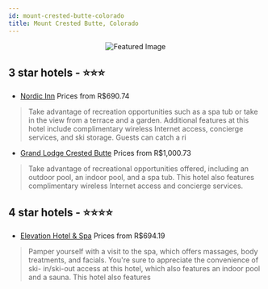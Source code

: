```yaml
---
id: mount-crested-butte-colorado
title: Mount Crested Butte, Colorado
---
```


<center><img src="https://i.travelapi.com/hotels/6000000/5880000/5871400/5871315/a5dab316_z.jpg" alt="Featured Image" /></center>


##  3 star hotels - ⭐️⭐️⭐️

-    [Nordic Inn](https://us.hurb.com/br/hotels/mount-crested-butte/nordic-inn-JNP-JP197738?cmp=18055) Prices from R$690.74
   > Take advantage of recreation opportunities such as a spa tub or take in the view from a terrace and a garden. Additional features at this hotel include complimentary wireless Internet access, concierge services, and ski storage. Guests can catch a ri
-    [Grand Lodge Crested Butte](https://us.hurb.com/br/hotels/mount-crested-butte/grand-lodge-crested-butte-JNP-JP147729?cmp=18055) Prices from R$1,000.73
   > Take advantage of recreational opportunities offered, including an outdoor pool, an indoor pool, and a spa tub. This hotel also features complimentary wireless Internet access and concierge services.

##  4 star hotels - ⭐️⭐️⭐️⭐️

-    [Elevation Hotel & Spa](https://us.hurb.com/br/hotels/mount-crested-butte/elevation-hotel-spa-JNP-JP971852?cmp=18055) Prices from R$694.19
   > Pamper yourself with a visit to the spa, which offers massages, body treatments, and facials. You're sure to appreciate the convenience of ski- in/ski-out access at this hotel, which also features an indoor pool and a sauna. This hotel also features 
